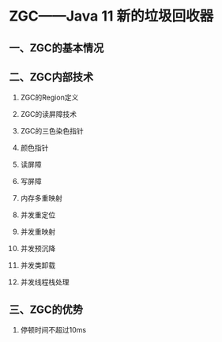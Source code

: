 # ZGC——Java 11 新的垃圾回收器


## 一、ZGC的基本情况



## 二、ZGC内部技术
1. ZGC的Region定义
2. ZGC的读屏障技术
3. ZGC的三色染色指针





1. 颜色指针
2. 读屏障
3. 写屏障
4. 内存多重映射
5. 并发重定位
6. 并发重映射
7. 并发预沉降
8. 并发类卸载
9. 并发线程栈处理




## 三、ZGC的优势
1. 停顿时间不超过10ms

